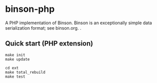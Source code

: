 # binson-php
A PHP implementation of Binson. Binson is an exceptionally simple data serialization format; see binson.org. 
.


Quick start (PHP extension)
---------------

```
make init
make update

cd ext
make total_rebuild
make test
```
